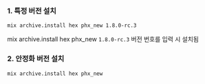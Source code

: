 ### 1. 특정 버전 설치

```
mix archive.install hex phx_new 1.8.0-rc.3
```
mix archive.install hex phx_new `1.8.0-rc.3`   버전 번호를 입력 시 설치됨

### 2. 안정화 버전 설치
```
mix archive.install hex phx_new
```
